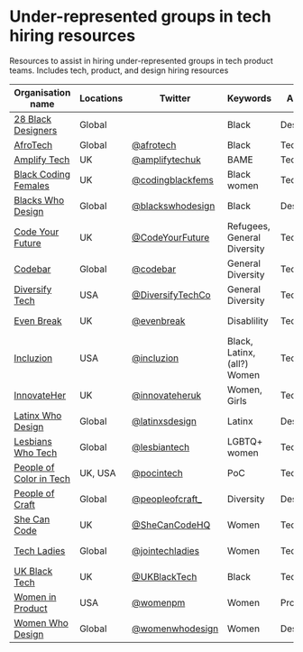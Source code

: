 # Under-represented groups in tech hiring resources

Resources to assist in hiring under-represented groups in tech product teams. Includes tech, product, and design hiring resources

| Organisation name                                            | Locations | Twitter                                                 | Keywords                    | Area    | Type      | Notes |
| ------------------------------------------------------------ | --------- | ------------------------------------------------------- | --------------------------- | ------- | --------- | ----- |
| [28 Black Designers](http://www.28blacks.com/)               | Global    |                                                         | Black                       | Design  | Directory |       |
| [AfroTech](https://afrotech.com/)                            | Global    | [@afrotech](https://twitter.com/afrotech)               | Black                       | Tech    | General   |       |
| [Amplify Tech](https://www.amplifytech.uk/)                  | UK        | [@amplifytechuk](https://twitter.com/amplifytechuk)     | BAME                        | Tech    | Directory |       |
| [Black Coding Females](https://linktr.ee/codingblackfemales) | UK        | [@codingblackfems](https://twitter.com/codingblackfems) | Black women                 | Tech    | Job board |       |
| [Blacks Who Design](https://blackswho.design/)               | Global    | [@blackswhodesign](https://twitter.com/blackswhodesign) | Black                       | Design  | Directory |       |
| [Code Your Future](https://codeyourfuture.io/)               | UK        | [@CodeYourFuture](https://twitter.com/CodeYourFuture)   | Refugees, General Diversity | Tech    | Job board |       |
| [Codebar](https://codebar.io/jobs)                           | Global    | [@codebar](https://twitter.com/codebar)                 | General Diversity           | Tech    | Job board |       |
| [Diversify Tech](https://www.diversifytech.co)               | USA       | [@DiversifyTechCo](https://twitter.com/DiversifyTechCo) | General Diversity           | Tech    | Job board |       |
| [Even Break](https://www.evenbreak.co.uk/en)                 | UK        | [@evenbreak](https://twitter.com/evenbreak)             | Disablility                 | Tech    | Job board |       |
| [Incluzion](https://incluzion.co/)                           | USA       | [@incluzion](https://twitter.com/incluzion)             | Black, Latinx, (all?) Women | Tech    | Job board |       |
| [InnovateHer](https://innovateher.co.uk/)                    | UK        | [@innovateheruk](https://twitter.com/innovateheruk)     | Women, Girls                | Tech    | Job board |       |
| [Latinx Who Design](https://latinxswhodesign.com/)           | Global    | [@latinxsdesign](https://twitter.com/latinxsdesign)     | Latinx                      | Design  | Directory |       |
| [Lesbians Who Tech](https://lesbianswhotech.org/)            | Global    | [@lesbiantech](https://twitter.com/lesbiantech)         | LGBTQ+ women                | Tech    | Job board |       |
| [People of Color in Tech](https://peopleofcolorintech.com/)  | UK, USA   | [@pocintech](https://twitter.com/pocintech)             | PoC                         | Tech    | Job board |       |
| [People of Craft](https://peopleofcraft.com/)                | Global    | [@peopleofcraft\_](https://twitter.com/PeopleOfCraft)   | Diversity                   | Design  | Directory |       |
| [She Can Code](https://jobs.shecancode.io/)                  | UK        | [@SheCanCodeHQ](https://twitter.com/SheCanCodeHQ)       | Women                       | Tech    | Job board |       |
| [Tech Ladies](https://www.hiretechladies.com/)               | Global    | [@jointechladies](https://twitter.com/jointechladies)   | Women                       | Tech    | Job board |       |
| [UK Black Tech](https://ukblacktech.com/job-board/)          | UK        | [@UKBlackTech](https://twitter.com/UKBlackTech)         | Black                       | Tech    | Job board |       |
| [Women in Product](https://www.womenpm.org/)                 | USA       | [@womenpm](https://twitter.com/womenpm)                 | Women                       | Product | Job board |       |
| [Women Who Design](https://womenwho.design/)                 | Global    | [@womenwhodesign](https://twitter.com/womenwhodesign)   | Women                       | Design  | Directory |       |
